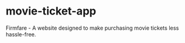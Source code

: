 # movie-ticket-app
Firmfare - A website designed to make purchasing movie tickets less hassle-free.
